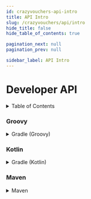 ```yaml
---
id: crazyvouchers-api-intro
title: API Intro
slug: /crazyvouchers/api/intro
hide_title: false
hide_table_of_contents: true

pagination_next: null
pagination_prev: null

sidebar_label: API Intro
---
```

# Developer API

<details>
  <summary>Table of Contents</summary>
  <ol>
    <li>
      <a href="#getting-started">Adding CrazyVouchers to your project</a>
      <ul>
        <li><a href="##maven">Maven</a></li>
        <li><a href="##groovy">Gradle (Groovy)</a></li>
        <li><a href="##kotlin">Gradle (Kotlin)</a></li>
      </ul>
    </li>
  </ol>
</details>

### Groovy
<details>
 <summary>
   Gradle (Groovy)
 </summary>

```gradle
repositories {
    maven {
        url = "https://repo.crazycrew.us/releases"
    }
}
```

```gradle
dependencies {
    compileOnly "com.badbones69.crazyvouchers:crazyvouchers-api:2.9.14"
}
```
</details>

### Kotlin
<details>
 <summary>
   Gradle (Kotlin)
 </summary>

```gradle
repositories {
    maven("https://repo.crazycrew.us/releases")
}
```

```gradle
dependencies {
    compileOnly("com.badbones69.crazyvouchers", "crazyvouchers-api", "2.9.14")
}
```
</details>

### Maven
<details>
 <summary>
   Maven
 </summary>

```xml
<repository>
  <id>crazycrew-releases</id>
  <url>https://repo.crazycrew.us/releases</url>
</repository>
```

```xml
<dependency>
  <groupId>com.badbones69.crazyvouchers</groupId>
  <artifactId>crazyvouchers-api</artifactId>
  <version>2.9.14</version>
 </dependency>
```
</details>